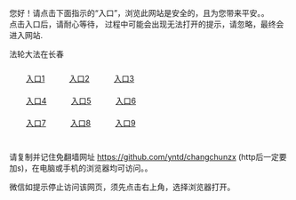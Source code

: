 您好！请点击下面指示的“入口”，浏览此网站是安全的，且为您带来平安。。 <br/>
点击入口后，请耐心等待， 过程中可能会出现无法打开的提示，请忽略，最终会进入网站. </br>

法轮大法在长春<br/>
<div style="padding:10px"><a style="margin:20px" target="_blank" href="https://d34uanlinzi2x3.cloudfront.net/2Qpsp?fiefd" id="ccLink1" rel="nofollow">入口1</a> <a target="_blank" style="margin:20px" href="https://d2enuhqv3p6uqs.cloudfront.net/2Qpsp?kpnpa" id="ccLink2" rel="nofollow">入口2</a> <a style="margin:20px" target="_blank" href="https://d2ozcjp8m9vq4a.cloudfront.net/2Qpsp?kbpqkllc" id="ccLink3" rel="nofollow">入口3</a></div>

<div style="padding:10px" ><a style="margin:20px" target="_blank" href="https://d34uanlinzi2x3.cloudfront.net/2Qpsp?fiefd" id="ccLink4" rel="nofollow">入口4</a> <a style="margin:20px" href="https://d2enuhqv3p6uqs.cloudfront.net/2Qpsp?kpnpa" target="_blank" id="ccLink5" rel="nofollow">入口5</a> <a style="margin:20px" href="https://d2ozcjp8m9vq4a.cloudfront.net/2Qpsp?kbpqkllc" target="_blank" id="ccLink6" rel="nofollow">入口6</a></div>

<div style="padding:10px"><a style="margin:20px" target="_blank" href="https://d34uanlinzi2x3.cloudfront.net/2Qpsp?fiefd" id="ccLink7" rel="nofollow">入口7</a> <a style="margin:20px" href="https://d2enuhqv3p6uqs.cloudfront.net/2Qpsp?kpnpa" target="_blank" id="ccLink8" rel="nofollow">入口8</a> <a style="margin:20px" target="_blank" href="https://d2ozcjp8m9vq4a.cloudfront.net/2Qpsp?kbpqkllc" id="ccLink9" rel="nofollow">入口9</a></div>

<br/>



请复制并记住免翻墙网址 https://github.com/yntd/changchunzx (http后一定要加s)，在电脑或手机的浏览器均可访问。。<br/>

微信如提示停止访问该网页，须先点击右上角，选择浏览器打开。
